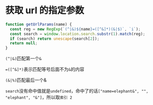 # 获取 url 的指定参数

```js
function getUrlParams(name) {
  const reg = new RegExp(`(^|&)${name}=([^&]*)(&|$)`, `i`);
  const search = window.location.search.substr(1).match(reg);
  if (search) return unescape(search[2]);
  return null;
}
```

`(^|&)`匹配第一个`&`

`=([^&]*)`表示匹配等号后面不为`&`的内容

`(&|%)`匹配最后一个&

`search`没有命中值就是`undefined`，命中了的话`["name=elephant&", "", "elephant", "&"]`，所以取`索引 2`
